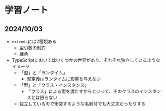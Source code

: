 # 学習ノート
## 2024/10/03
- `extends`には2種類ある
  - 型引数の制約
  - 継承
- TypeScriptにおいてはいくつかの世界があり、それぞれ独立しているようなイメージ
  - 「型」と「ランタイム」
    - 型定義はランタイムに影響を与えない
  - 「型」と「クラス・インスタンス」
    - 「クラス」による型を満たすからといって、そのクラスのインスタンスとは限らない
  - 独立しているので衝突するような名前付でも大丈夫だったりする
